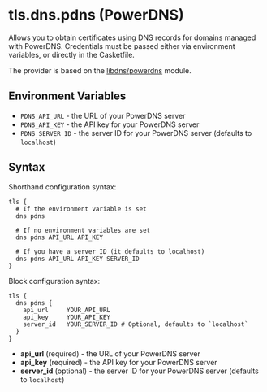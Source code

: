 # tls.dns.pdns (PowerDNS)

<script setup>
import NewInCasket from "./components/NewInCasket.vue";
</script>

Allows you to obtain certificates using DNS records for domains managed with PowerDNS. Credentials must be passed
either via environment variables, or directly in the Casketfile.

The provider is based on the [libdns/powerdns](https://github.com/libdns/powerdns) module.

## Environment Variables

- `PDNS_API_URL` - the URL of your PowerDNS server
- `PDNS_API_KEY` - the API key for your PowerDNS server
- `PDNS_SERVER_ID` - the server ID for your PowerDNS server (defaults to `localhost`)

## Syntax

Shorthand configuration syntax:

``` casketfile
tls {
  # If the environment variable is set
  dns pdns

  # If no environment variables are set
  dns pdns API_URL API_KEY
  
  # If you have a server ID (it defaults to localhost)
  dns pdns API_URL API_KEY SERVER_ID
}
```

<NewInCasket version="v1.4.0" /> Block configuration syntax:

``` casketfile
tls {
  dns pdns {
    api_url     YOUR_API_URL
    api_key     YOUR_API_KEY
    server_id   YOUR_SERVER_ID # Optional, defaults to `localhost`
  }
}
```

- **api_url** (required) - the URL of your PowerDNS server
- **api_key** (required) - the API key for your PowerDNS server
- **server_id** (optional) - the server ID for your PowerDNS server (defaults to `localhost`)
